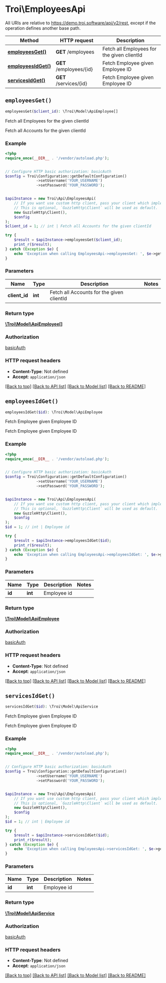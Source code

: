 # Troi\EmployeesApi

All URIs are relative to https://demo.troi.software/api/v2/rest, except if the operation defines another base path.

| Method | HTTP request | Description |
| ------------- | ------------- | ------------- |
| [**employeesGet()**](EmployeesApi.md#employeesGet) | **GET** /employees | Fetch all Employees for the given clientId |
| [**employeesIdGet()**](EmployeesApi.md#employeesIdGet) | **GET** /employees/{id} | Fetch Employee given Employee ID |
| [**servicesIdGet()**](EmployeesApi.md#servicesIdGet) | **GET** /services/{id} | Fetch Employee given Employee ID |


## `employeesGet()`

```php
employeesGet($client_id): \Troi\Model\ApiEmployee[]
```

Fetch all Employees for the given clientId

Fetch all Accounts for the given clientId

### Example

```php
<?php
require_once(__DIR__ . '/vendor/autoload.php');


// Configure HTTP basic authorization: basicAuth
$config = Troi\Configuration::getDefaultConfiguration()
              ->setUsername('YOUR_USERNAME')
              ->setPassword('YOUR_PASSWORD');


$apiInstance = new Troi\Api\EmployeesApi(
    // If you want use custom http client, pass your client which implements `GuzzleHttp\ClientInterface`.
    // This is optional, `GuzzleHttp\Client` will be used as default.
    new GuzzleHttp\Client(),
    $config
);
$client_id = 1; // int | Fetch all Accounts for the given clientId

try {
    $result = $apiInstance->employeesGet($client_id);
    print_r($result);
} catch (Exception $e) {
    echo 'Exception when calling EmployeesApi->employeesGet: ', $e->getMessage(), PHP_EOL;
}
```

### Parameters

| Name | Type | Description  | Notes |
| ------------- | ------------- | ------------- | ------------- |
| **client_id** | **int**| Fetch all Accounts for the given clientId | |

### Return type

[**\Troi\Model\ApiEmployee[]**](../Model/ApiEmployee.md)

### Authorization

[basicAuth](../../README.md#basicAuth)

### HTTP request headers

- **Content-Type**: Not defined
- **Accept**: `application/json`

[[Back to top]](#) [[Back to API list]](../../README.md#endpoints)
[[Back to Model list]](../../README.md#models)
[[Back to README]](../../README.md)

## `employeesIdGet()`

```php
employeesIdGet($id): \Troi\Model\ApiEmployee
```

Fetch Employee given Employee ID

Fetch Employee given Employee ID

### Example

```php
<?php
require_once(__DIR__ . '/vendor/autoload.php');


// Configure HTTP basic authorization: basicAuth
$config = Troi\Configuration::getDefaultConfiguration()
              ->setUsername('YOUR_USERNAME')
              ->setPassword('YOUR_PASSWORD');


$apiInstance = new Troi\Api\EmployeesApi(
    // If you want use custom http client, pass your client which implements `GuzzleHttp\ClientInterface`.
    // This is optional, `GuzzleHttp\Client` will be used as default.
    new GuzzleHttp\Client(),
    $config
);
$id = 1; // int | Employee id

try {
    $result = $apiInstance->employeesIdGet($id);
    print_r($result);
} catch (Exception $e) {
    echo 'Exception when calling EmployeesApi->employeesIdGet: ', $e->getMessage(), PHP_EOL;
}
```

### Parameters

| Name | Type | Description  | Notes |
| ------------- | ------------- | ------------- | ------------- |
| **id** | **int**| Employee id | |

### Return type

[**\Troi\Model\ApiEmployee**](../Model/ApiEmployee.md)

### Authorization

[basicAuth](../../README.md#basicAuth)

### HTTP request headers

- **Content-Type**: Not defined
- **Accept**: `application/json`

[[Back to top]](#) [[Back to API list]](../../README.md#endpoints)
[[Back to Model list]](../../README.md#models)
[[Back to README]](../../README.md)

## `servicesIdGet()`

```php
servicesIdGet($id): \Troi\Model\ApiService
```

Fetch Employee given Employee ID

Fetch Employee given Employee ID

### Example

```php
<?php
require_once(__DIR__ . '/vendor/autoload.php');


// Configure HTTP basic authorization: basicAuth
$config = Troi\Configuration::getDefaultConfiguration()
              ->setUsername('YOUR_USERNAME')
              ->setPassword('YOUR_PASSWORD');


$apiInstance = new Troi\Api\EmployeesApi(
    // If you want use custom http client, pass your client which implements `GuzzleHttp\ClientInterface`.
    // This is optional, `GuzzleHttp\Client` will be used as default.
    new GuzzleHttp\Client(),
    $config
);
$id = 1; // int | Employee id

try {
    $result = $apiInstance->servicesIdGet($id);
    print_r($result);
} catch (Exception $e) {
    echo 'Exception when calling EmployeesApi->servicesIdGet: ', $e->getMessage(), PHP_EOL;
}
```

### Parameters

| Name | Type | Description  | Notes |
| ------------- | ------------- | ------------- | ------------- |
| **id** | **int**| Employee id | |

### Return type

[**\Troi\Model\ApiService**](../Model/ApiService.md)

### Authorization

[basicAuth](../../README.md#basicAuth)

### HTTP request headers

- **Content-Type**: Not defined
- **Accept**: `application/json`

[[Back to top]](#) [[Back to API list]](../../README.md#endpoints)
[[Back to Model list]](../../README.md#models)
[[Back to README]](../../README.md)
